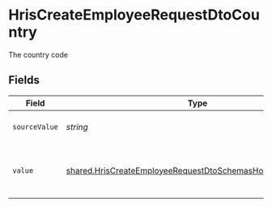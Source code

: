 # HrisCreateEmployeeRequestDtoCountry

The country code


## Fields

| Field                                                                                                                                             | Type                                                                                                                                              | Required                                                                                                                                          | Description                                                                                                                                       | Example                                                                                                                                           |
| ------------------------------------------------------------------------------------------------------------------------------------------------- | ------------------------------------------------------------------------------------------------------------------------------------------------- | ------------------------------------------------------------------------------------------------------------------------------------------------- | ------------------------------------------------------------------------------------------------------------------------------------------------- | ------------------------------------------------------------------------------------------------------------------------------------------------- |
| `sourceValue`                                                                                                                                     | *string*                                                                                                                                          | :heavy_check_mark:                                                                                                                                | The name of citizenship                                                                                                                           | American                                                                                                                                          |
| `value`                                                                                                                                           | [shared.HrisCreateEmployeeRequestDtoSchemasHomeLocationValue](../../../sdk/models/shared/hriscreateemployeerequestdtoschemashomelocationvalue.md) | :heavy_check_mark:                                                                                                                                | The ISO3166-1 Alpha2 Code of the Country                                                                                                          | US                                                                                                                                                |